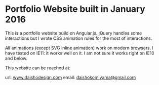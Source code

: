 # Portfolio Website built in January 2016

This is a portfolio website build on Angular.js.
jQuery handles some interactions but I wrote CSS animation rules for the most of interactions.

All animations (except SVG inline animation) work on modern browsers.
I have tested on IE11: it works well on it. I am not sure it works right on IE10 and below.


This website can be reached at:

url: www.daishodesign.com
email: daishokomiyama@gmail.com


